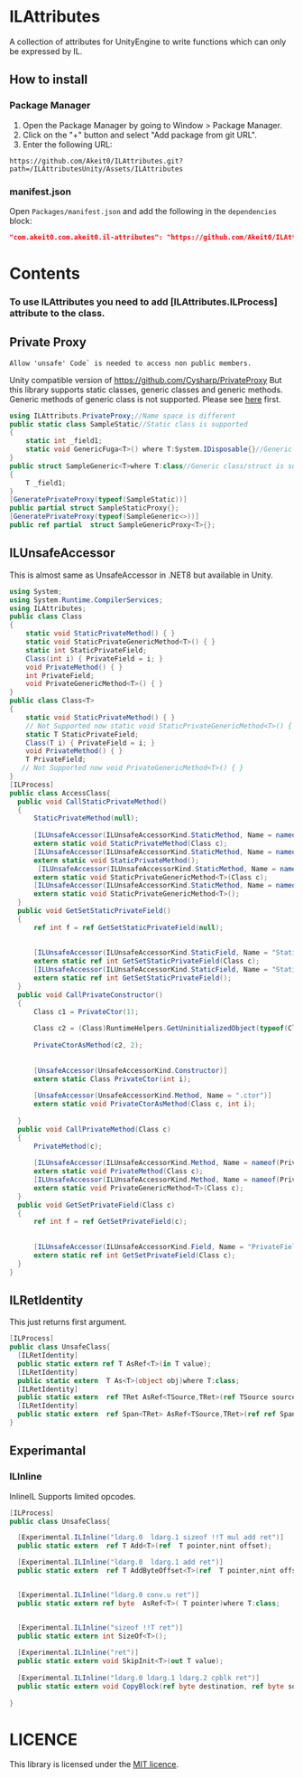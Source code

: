 # ILAttributes
A collection of attributes for UnityEngine to write functions which can only be expressed by IL.

## How to install
### Package Manager
1. Open the Package Manager by going to Window > Package Manager.
2. Click on the "+" button and select "Add package from git URL".
3. Enter the following URL:

```
https://github.com/Akeit0/ILAttributes.git?path=/ILAttributesUnity/Assets/ILAttributes
```
### manifest.json
Open `Packages/manifest.json` and add the following in the `dependencies` block:

```json
"com.akeit0.com.akeit0.il-attributes": "https://github.com/Akeit0/ILAttributes.git?path=/ILAttributesUnity/Assets/ILAttributes"
```
# Contents
### To use ILAttributes you need to add [ILAttributes.ILProcess] attribute to the class.

## Private Proxy
``Allow 'unsafe' Code` is needed to access non public members.``

Unity compatible version of
https://github.com/Cysharp/PrivateProxy
But this library supports static classes, generic classes and generic methods.
Generic methods of generic class is not supported.
Please see [here](https://github.com/Cysharp/PrivateProxy) first.
```cs
using ILAttributs.PrivateProxy;//Name space is different
public static class SampleStatic//Static class is supported
{
    static int _field1;
    static void GenericFuga<T>() where T:System.IDisposable{}//Generic method is supported with constraints
}
public struct SampleGeneric<T>where T:class//Generic class/struct is supported with constraints
{
    T _field1;
}
[GeneratePrivateProxy(typeof(SampleStatic))]
public partial struct SampleStaticProxy{};
[GeneratePrivateProxy(typeof(SampleGeneric<>))]
public ref partial  struct SampleGenericProxy<T>{};
```
## ILUnsafeAccessor
This is almost same as UnsafeAccessor in .NET8 but available in Unity.
```cs
using System;
using System.Runtime.CompilerServices;
using ILAttributes;
public class Class
{
    static void StaticPrivateMethod() { }
    static void StaticPrivateGenericMethod<T>() { }
    static int StaticPrivateField;
    Class(int i) { PrivateField = i; }
    void PrivateMethod() { }
    int PrivateField;
    void PrivateGenericMethod<T>() { }
}
public class Class<T>
{
    static void StaticPrivateMethod() { }
    // Not Supported now static void StaticPrivateGenericMethod<T>() { }
    static T StaticPrivateField;
    Class(T i) { PrivateField = i; }
    void PrivateMethod() { }
    T PrivateField;
   // Not Supported now void PrivateGenericMethod<T>() { }
}
[ILProcess]
public class AccessClass{
  public void CallStaticPrivateMethod()
  {
      StaticPrivateMethod(null);
  
      [ILUnsafeAccessor(ILUnsafeAccessorKind.StaticMethod, Name = nameof(StaticPrivateMethod))]
      extern static void StaticPrivateMethod(Class c);
      [ILUnsafeAccessor(ILUnsafeAccessorKind.StaticMethod, Name = nameof(StaticPrivateMethod),typeof(Class))]
      extern static void StaticPrivateMethod();
       [ILUnsafeAccessor(ILUnsafeAccessorKind.StaticMethod, Name = nameof(StaticPrivateGenericMethod))]
      extern static void StaticPrivateGenericMethod<T>(Class c);
      [ILUnsafeAccessor(ILUnsafeAccessorKind.StaticMethod, Name = nameof(StaticPrivateGenericMethod),typeof(Class))]
      extern static void StaticPrivateGenericMethod<T>();
  }
  public void GetSetStaticPrivateField()
  {
      ref int f = ref GetSetStaticPrivateField(null);
  
  
      [ILUnsafeAccessor(ILUnsafeAccessorKind.StaticField, Name = "StaticPrivateField")]
      extern static ref int GetSetStaticPrivateField(Class c);
      [ILUnsafeAccessor(ILUnsafeAccessorKind.StaticField, Name = "StaticPrivateField",typeof(Class))]
      extern static ref int GetSetStaticPrivateField();
  }
  public void CallPrivateConstructor()
  {
      Class c1 = PrivateCtor(1);
  
      Class c2 = (Class)RuntimeHelpers.GetUninitializedObject(typeof(Class));
  
      PrivateCtorAsMethod(c2, 2);
  
  
      [UnsafeAccessor(UnsafeAccessorKind.Constructor)]
      extern static Class PrivateCtor(int i);
  
      [UnsafeAccessor(UnsafeAccessorKind.Method, Name = ".ctor")]
      extern static void PrivateCtorAsMethod(Class c, int i);
  
  }
  public void CallPrivateMethod(Class c)
  {
      PrivateMethod(c);
  
      [ILUnsafeAccessor(ILUnsafeAccessorKind.Method, Name = nameof(PrivateMethod))]
      extern static void PrivateMethod(Class c);
      [ILUnsafeAccessor(ILUnsafeAccessorKind.Method, Name = nameof(PrivateGenericMethod))]
      extern static void PrivateGenericMethod<T>(Class c);
  }
  public void GetSetPrivateField(Class c)
  {
      ref int f = ref GetSetPrivateField(c);
  
  
      [ILUnsafeAccessor(ILUnsafeAccessorKind.Field, Name = "PrivateField")]
      extern static ref int GetSetPrivateField(Class c);
  }
}
```
## ILRetIdentity
This just returns first argument.
```cs
[ILProcess]
public class UnsafeClass{
  [ILRetIdentity]
  public static extern ref T AsRef<T>(in T value);
  [ILRetIdentity]
  public static extern  T As<T>(object obj)where T:class;
  [ILRetIdentity]
  public static extern  ref TRet AsRef<TSource,TRet>(ref TSource source);
  [ILRetIdentity]
  public static extern  ref Span<TRet> AsRef<TSource,TRet>(ref ref Span<TSource> source);
}
```
## Experimantal
### ILInline
InlineIL
Supports limited opcodes.
```cs
[ILProcess]
public class UnsafeClass{

  [Experimental.ILInline("ldarg.0  ldarg.1 sizeof !!T mul add ret")]
  public static extern  ref T Add<T>(ref  T pointer,nint offset);

  [Experimental.ILInline("ldarg.0  ldarg.1 add ret")]
  public static extern  ref T AddByteOffset<T>(ref  T pointer,nint offset);


  [Experimental.ILInline("ldarg.0 conv.u ret")]
  public static extern ref byte  AsRef<T>( T pointer)where T:class;


  [Experimental.ILInline("sizeof !!T ret")]
  public static extern int SizeOf<T>();
  
  [Experimental.ILInline("ret")]
  public static extern void SkipInit<T>(out T value);
  
  [Experimental.ILInline("ldarg.0 ldarg.1 ldarg.2 cpblk ret")]
  public static extern void CopyBlock(ref byte destination, ref byte source, uint byteCount);
        
}
```
# LICENCE
This library is licensed under the [MIT licence](/LICENCE).

